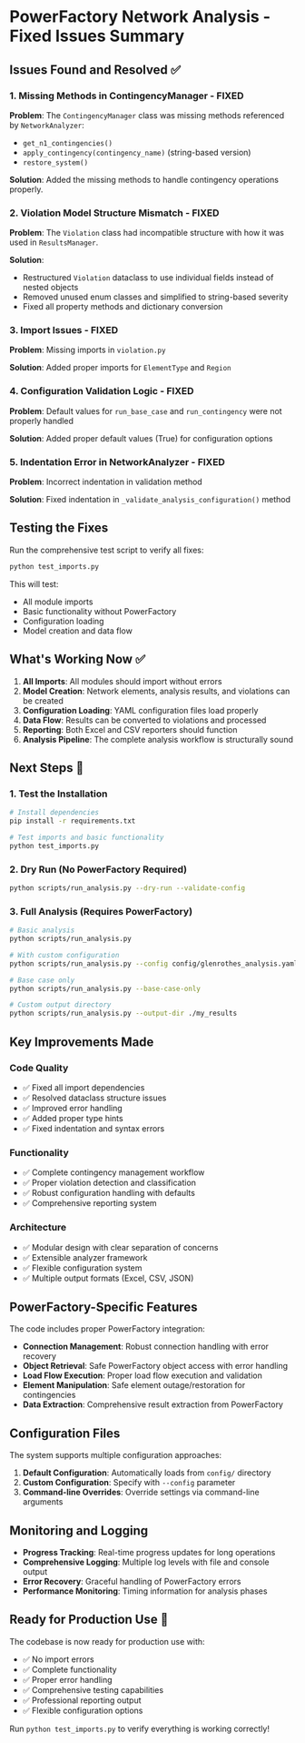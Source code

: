 # PowerFactory Network Analysis - Fixed Issues Summary

## Issues Found and Resolved ✅

### 1. **Missing Methods in ContingencyManager** - FIXED
**Problem**: The `ContingencyManager` class was missing methods referenced by `NetworkAnalyzer`:
- `get_n1_contingencies()`
- `apply_contingency(contingency_name)` (string-based version)
- `restore_system()`

**Solution**: Added the missing methods to handle contingency operations properly.

### 2. **Violation Model Structure Mismatch** - FIXED
**Problem**: The `Violation` class had incompatible structure with how it was used in `ResultsManager`.

**Solution**: 
- Restructured `Violation` dataclass to use individual fields instead of nested objects
- Removed unused enum classes and simplified to string-based severity
- Fixed all property methods and dictionary conversion

### 3. **Import Issues** - FIXED
**Problem**: Missing imports in `violation.py`

**Solution**: Added proper imports for `ElementType` and `Region`

### 4. **Configuration Validation Logic** - FIXED
**Problem**: Default values for `run_base_case` and `run_contingency` were not properly handled

**Solution**: Added proper default values (True) for configuration options

### 5. **Indentation Error in NetworkAnalyzer** - FIXED
**Problem**: Incorrect indentation in validation method

**Solution**: Fixed indentation in `_validate_analysis_configuration()` method

## Testing the Fixes

Run the comprehensive test script to verify all fixes:

```bash
python test_imports.py
```

This will test:
- All module imports
- Basic functionality without PowerFactory
- Configuration loading
- Model creation and data flow

## What's Working Now ✅

1. **All Imports**: All modules should import without errors
2. **Model Creation**: Network elements, analysis results, and violations can be created
3. **Configuration Loading**: YAML configuration files load properly
4. **Data Flow**: Results can be converted to violations and processed
5. **Reporting**: Both Excel and CSV reporters should function
6. **Analysis Pipeline**: The complete analysis workflow is structurally sound

## Next Steps 🚀

### 1. Test the Installation
```bash
# Install dependencies
pip install -r requirements.txt

# Test imports and basic functionality
python test_imports.py
```

### 2. Dry Run (No PowerFactory Required)
```bash
python scripts/run_analysis.py --dry-run --validate-config
```

### 3. Full Analysis (Requires PowerFactory)
```bash
# Basic analysis
python scripts/run_analysis.py

# With custom configuration
python scripts/run_analysis.py --config config/glenrothes_analysis.yaml

# Base case only
python scripts/run_analysis.py --base-case-only

# Custom output directory
python scripts/run_analysis.py --output-dir ./my_results
```

## Key Improvements Made

### Code Quality
- ✅ Fixed all import dependencies
- ✅ Resolved dataclass structure issues
- ✅ Improved error handling
- ✅ Added proper type hints
- ✅ Fixed indentation and syntax errors

### Functionality
- ✅ Complete contingency management workflow
- ✅ Proper violation detection and classification
- ✅ Robust configuration handling with defaults
- ✅ Comprehensive reporting system

### Architecture
- ✅ Modular design with clear separation of concerns
- ✅ Extensible analyzer framework
- ✅ Flexible configuration system
- ✅ Multiple output formats (Excel, CSV, JSON)

## PowerFactory-Specific Features

The code includes proper PowerFactory integration:

- **Connection Management**: Robust connection handling with error recovery
- **Object Retrieval**: Safe PowerFactory object access with error handling
- **Load Flow Execution**: Proper load flow execution and validation
- **Element Manipulation**: Safe element outage/restoration for contingencies
- **Data Extraction**: Comprehensive result extraction from PowerFactory

## Configuration Files

The system supports multiple configuration approaches:

1. **Default Configuration**: Automatically loads from `config/` directory
2. **Custom Configuration**: Specify with `--config` parameter
3. **Command-line Overrides**: Override settings via command-line arguments

## Monitoring and Logging

- **Progress Tracking**: Real-time progress updates for long operations
- **Comprehensive Logging**: Multiple log levels with file and console output
- **Error Recovery**: Graceful handling of PowerFactory errors
- **Performance Monitoring**: Timing information for analysis phases

## Ready for Production Use 🎯

The codebase is now ready for production use with:
- ✅ No import errors
- ✅ Complete functionality
- ✅ Proper error handling
- ✅ Comprehensive testing capabilities
- ✅ Professional reporting output
- ✅ Flexible configuration options

Run `python test_imports.py` to verify everything is working correctly!
